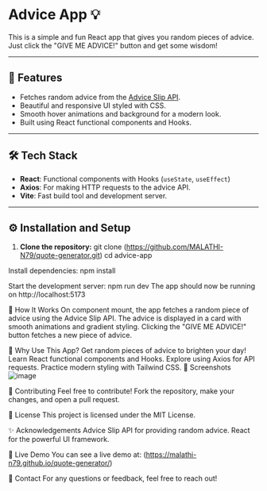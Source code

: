 # Advice App 💡

This is a simple and fun React app that gives you random pieces of advice. Just click the "GIVE ME ADVICE!" button and get some wisdom!

---

## 🚀 Features
- Fetches random advice from the [Advice Slip API](https://api.adviceslip.com).
- Beautiful and responsive UI styled with CSS.
- Smooth hover animations and background for a modern look.
- Built using React functional components and Hooks.

---

## 🛠️ Tech Stack
- **React**: Functional components with Hooks (`useState`, `useEffect`)
- **Axios**: For making HTTP requests to the advice API.
- **Vite**: Fast build tool and development server.

---

## ⚙️ Installation and Setup

1. **Clone the repository:**
   git clone (https://github.com/MALATHI-N79/quote-generator.git)
   cd advice-app
   
Install dependencies:
npm install

Start the development server:
npm run dev
The app should now be running on http://localhost:5173

🔨 How It Works
On component mount, the app fetches a random piece of advice using the Advice Slip API.
The advice is displayed in a card with smooth animations and gradient styling.
Clicking the "GIVE ME ADVICE!" button fetches a new piece of advice.

🤔 Why Use This App?
Get random pieces of advice to brighten your day!
Learn React functional components and Hooks.
Explore using Axios for API requests.
Practice modern styling with Tailwind CSS.
📸 Screenshots
![image](https://github.com/user-attachments/assets/acb441f2-4538-4f50-a3fe-a2c7e7923931)


🤝 Contributing
Feel free to contribute! Fork the repository, make your changes, and open a pull request.

📄 License
This project is licensed under the MIT License.

✨ Acknowledgements
Advice Slip API for providing random advice.
React for the powerful UI framework.

🚀 Live Demo
You can see a live demo at: (https://malathi-n79.github.io/quote-generator/)

📧 Contact
For any questions or feedback, feel free to reach out!

